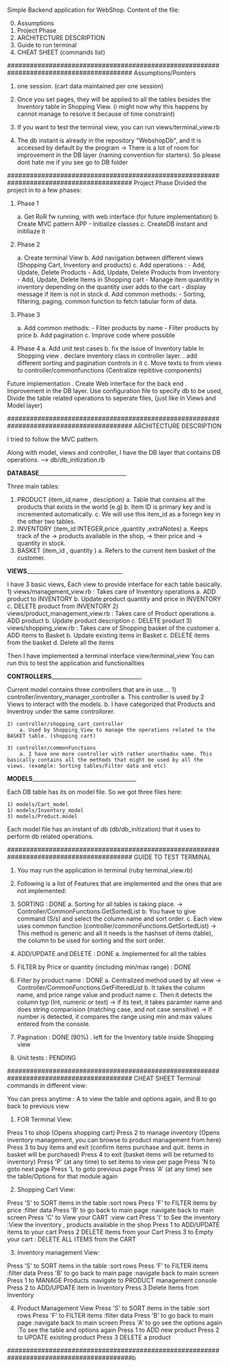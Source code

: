 Simple Backend application for WebShop.
Content of the file:

0) Assumptions
1) Project Phase
2) ARCHITECTURE DESCRIPTION
3) Guide to run terminal
4) CHEAT SHEET (commands list)

######################################################################################### Assumptions/Pointers

1) one session. (cart data maintained per one session)
2) Once you set pages, they will be applied to all the tables besides the Inventory table in Shopping View.
    (i might now why this happens by cannot manage to resolve it because of time constraint)

3) If you want to test the terminal view, you can run views/terminal_view.rb

4) The db instant is already in the repository "WebshopDb", and it is accessed by default by the program
        -> There is a lot of room for improvement in the DB layer (naming convention for starters). So please dont hate me if you see go to DB folder

######################################################################################### Project Phase
Divided the project in to  a few phases:

1) Phase 1

    a. Get RoR fw running, with web interface (for future implementation)
    b. Create MVC pattern APP
        - Initialize classes
    c. CreateDB instant and initiliaze it

2) Phase 2

    a. Create terminal View
    b. Add navigation between different views (Shopping Cart, Inventory and products)
    c. Add operations :
        - Add, Update, Delete Products
        - Add, Update, Delete Products from Inventory
        - Add, Update, Delete Items in Shopping cart
              - Manage item quanitity in inventory depending on the quantity user adds to the cart
              - display message if item is not in stock
    d. Add common methods:
          - Sorting, filtering, paging, common function to fetch tabular form of data.
3) Phase 3

    a. Add common methods:
          - Filter products by name
          - Filter products by price
    b. Add pagination
    c. Improve code where possible

4) Phase 4
    a. Add unit test cases
    b. fix the issue of Inventory table In Shopping view
        . declare inventory class in controller layer.
        . add different sorting and pagination controls in it
    c. Move texts to from views to controller/commonfunctions (Centralize repititive components)

Future implementation
    . Create Web interface for the back end
    . Improvement in the DB layer.
                Use configuration file to specify db to be used,
                Divide the table related operations to seperate files, (just like in Views and Model layer)


######################################################################################### ARCHITECTURE DESCRIPTION

I tried to follow the MVC pattern.

Along with model, views and controller, I have the DB layer that contains DB operations.
    --> db/db_initization.rb


__________________DATABASE__________________________________________________

Three main tables:
1) PRODUCT    (item_id,name , desciption)
  a. Table that contains all the products that exists in the world (e.g)
  b. Item ID is primary key and is incremented automatically.
  c. We will use this item_id as a foriegn key in the other two tables.
2) INVENTORY  (item_id INTEGER,price ,quantity  ,extraNotes)
  a. Keeps track of the
      ->  products available in the shop,
      ->  their price and
      ->  quantity in stock.
3) BASKET     (item_id , quantity )
    a. Refers to the current item basket of the customer.

__________________VIEWS_____________________________________________________

I have 3 basic views, Each view to provide interface for each table basically.
    1) views/management_view.rb : Takes care of Inventory operations
        a. ADD product to INVENTORY
        b. Update product quantity and price in INVENTORY
        c. DELETE product from INVENTORY
    2) views/product_management_view.rb : Takes care of Product operations
        a. ADD product
        b. Update product description
        c. DELETE product
    3) views/shopping_view.rb : Takes care of Shopping basket of the customer
        a. ADD items to Basket
        b. Update existing items in Basket
        c. DELETE items from the basket
        d. Delete all the items

Then I have implemented a terminal interface view/terminal_view
You can run this to test the application and functionalities


__________________CONTROLLERS___________________________________________________

Current model contains three controllers that are in use....
    1) controller/inventory_manager_controller
        a. This controller is used by 2 Views to interact with the models.
        b. I have categorized that Products and Inventroy under the same controllorer.

    2) controller/shopping_cart_controller
        a. Used by Shopping_View to manage the operations related to the BASKET table. (shopping cart)

    3) controller/commonFunctions
        a. I have one more controller with rather unorthadox name. This basically contains all the methods that might be used by all the views. (example: Sorting tables/Filter data and etc)

__________________MODELS________________________________________________________

Each DB table has its on model file. So we got three files here:

    1) models/Cart_model
    1) models/Inventory_model
    3) models/Product.model

Each model file has an instant of db (db/db_initization) that it uses to perform db related operations.



######################################################################################### GUIDE TO TEST TERMINAL


1) You may run the application in terminal (ruby terminal_view.rb)
2) Following is a list of Features that are implemented and the ones that are not implemented:

  1) SORTING                                                                            : DONE
    a. Sorting for all tables is taking place.
            -> Controller/CommonFunctions.GetSortedList
    b. You have to give command (S/s) and select the column name and sort order.
    c. Each view uses common function (controller/commonFunctions.GetSortedList)
            ->  This method is generic and all it needs is the hashset of items (table), the column to be used for sorting and the sort order.
  2) ADD/UPDATE and DELETE                                                              : DONE
    a. Implemented for all the tables
  3) FILTER by Price or quantity (including min/max range)                              : DONE
  4) Filter by product name                                                             : DONE
    a. Centralized method used by all view
        -> Controller/CommonFunctions.GetFilteredList
    b. It takes the column name, and price range value and product name
    c. Then it detects the column typ (Int, numeric or text)
        -> if its text, it takes paramter name and does string comparision
                (matching case, and not case sensitive)
        -> If number is detected, it compares the range using
                min and max values entered from the console.

  5) Pagination                                                                         : DONE (90%)
        . left for the Inventory table inside Shopping view

  6) Unit tests                                                                         : PENDING


######################################################################################### CHEAT SHEET
Terminal commands in different view:


You can press anytime :
        A to view the table and options again, and
        B to go back to previous view

1) FOR Terminal View:

Press 1 to shop                                                                 (Opens shopping cart)
Press 2 to manage inventory                                                     (Opens inventory management, you can browse to product management from here)
Press 3 to buy items and exit                                                   (confirm items purchase and quit. items in basket will be purchased)
Press 4 to exit                                                                 (basket items will be returned to inventory)
Press 'P' (at any time) to set items to view per page
        Press 'N to goto next page
        Press 'L to goto previous page
Press 'A' (at any time) see the table/Options for that module again

2) Shopping Cart View:

Press 'S' to SORT items in the table                        :sort rows
Press 'F' to FILTER items by price                          :filter data
Press 'B' to go back to main page                           :navigate back to main screen
Press 'C' to View your CART                                 :view cart
Press 'I' to See the inventory                              :View the inventory , products available in the shop
Press 1 to ADD/UPDATE items to your cart
Press 2 DELETE Items from your Cart
Press 3 to Empty your cart                                  : DELETE ALL ITEMS from the CART

3) Inventory management View:

Press 'S' to SORT items in the table                            :sort rows
Press 'F' to FILTER items                                       :filter data
Press 'B' to go back to main page                               :navigate back to main screen
Press 1 to MANAGE Products                                      :navigate to PRODUCT management console
Press 2 to ADD/UPDATE item in Inventory
Press 3 Delete Items from Inventory


4) Product Management View
Press 'S' to SORT items in the table                            :sort rows
Press 'F' to FILTER items                                       :filter data
Press 'B' to go back to main page                               :navigate back to main screen
Press 'A' to go see the options again                           :To see the table and options again
Press 1 to ADD new product
Press 2 to UPDATE existing product
Press 3 DELETE a product


#########################################################################################b

